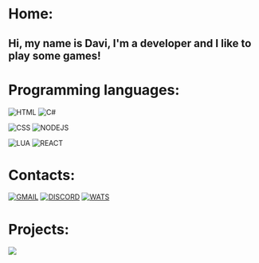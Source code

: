 # Home:
## Hi, my name is Davi, I'm a developer and I like to play some games!

# Programming languages:
![HTML](https://img.shields.io/badge/HTML-239120?style=for-the-badge&logo=html5&logoColor=white) ![C#](https://img.shields.io/badge/C%23-239120?style=for-the-badge&logo=c-sharp&logoColor=white)

![CSS](https://img.shields.io/badge/CSS-239120?&style=for-the-badge&logo=css3&logoColor=white) ![NODEJS](https://img.shields.io/badge/Node.js-43853D?style=for-the-badge&logo=node.js&logoColor=white)

![LUA](https://img.shields.io/badge/Lua-2C2D72?style=for-the-badge&logo=lua&logoColor=white) ![REACT](https://img.shields.io/badge/React-20232A?style=for-the-badge&logo=react&logoColor=61DAFB)

# Contacts:
[![GMAIL](https://img.shields.io/badge/Gmail-D14836?style=for-the-badge&logo=gmail&logoColor=white)](https://mail.google.com/mail/u/0/#inbox?compose=DmwnWrRsqPrwGtDkfhfMwSbjJfsKKmRWFGckxBJgpVdmZvZgrVLFNjMPlctbvrkjqsgVhcnzpGPb)
[![DISCORD](https://img.shields.io/badge/Discord-7289DA?style=for-the-badge&logo=discord&logoColor=white)](https://discord.com/channels/@me/1127934293226835998)
[![WATS](https://img.shields.io/badge/WhatsApp-25D366?style=for-the-badge&logo=whatsapp&logoColor=white)](https://api.whatsapp.com/send/?phone=556198583264)


# Projects:
<p>
<a href="https://top.gg/bot/1162048978246959215">
<img src="https://top.gg/api/widget/1162048978246959215.svg">
</a>
</p>
